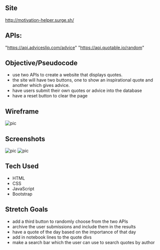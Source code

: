 ## Site
http://motivation-helper.surge.sh/

## APIs:
"https://api.adviceslip.com/advice"
"https://api.quotable.io/random"

## Objective/Pseudocode

- use two APIs to create a website that displays quotes.
- the site will have two buttons, one to show an inspirational quote and another which gives advice.
- have users submit their own quotes or advice into the database
- have a reset button to clear the page

## Wireframe
![pic](https://i.imgur.com/9lWS7uC.png/to/img.png)

## Screenshots
![pic](https://i.imgur.com/YaU9ZEk.jpg/to/img.png)
![pic](https://i.imgur.com/wqoUlfj.jpg/to/img.png)

## Tech Used
- HTML
- CSS
- JavaScript
- Bootstrap

## Stretch Goals
- add a third button to randomly choose from the two APIs
- archive the user submissions and include them in the results
- have a quote of the day based on the importance of that day
- add in notebook lines to the quote divs
- make a search bar which the user can use to search quotes by author

